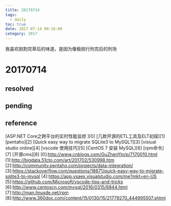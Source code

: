 ```yaml
---
title: 20170714
tags:
  - daily
toc: true
date: 2017-07-14 09:16:09
category: 2017
---
```

我喜欢刚割完草后的味道，是因为像极刚行刑完后的刑场
<!--more-->

# 20170714

## resolved

## pending

## reference


[ASP.NET Core之跨平台的实时性能监控 ][0]
[几款开源的ETL工具及ELT初探][1]
[pentaho][2]
[Quick easy way to migrate SQLite3 to MySQL?][3]
[visiual studio online][4]
[vscode 使用技巧][5]
[CentOS 7 安装 MySQL][6]
[rpm命令][7]
[开源cms][8]
[0]:http://www.cnblogs.com/GuZhenYin/p/7170010.html
[1]:http://bigdata.51cto.com/art/201702/530998.htm
[2]:http://community.pentaho.com/projects/data-integration/
[3]:https://stackoverflow.com/questions/18671/quick-easy-way-to-migrate-sqlite3-to-mysql
[4]:https://app.vsaex.visualstudio.com/me?mkt=en-US
[5]:https://github.com/Microsoft/vscode-tips-and-tricks
[6]:http://www.centoscn.com/mysql/2016/0315/6844.html
[7]:http://man.linuxde.net/rpm
[8]:http://www.360doc.com/content/15/0130/15/21779270_444995507.shtml